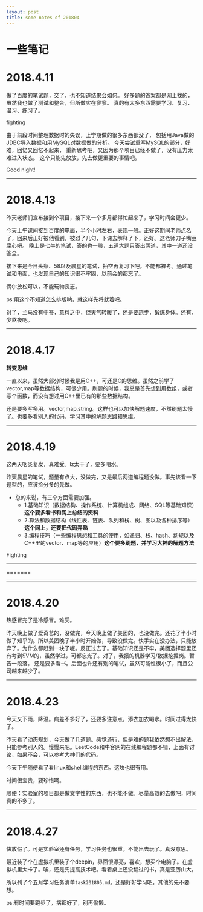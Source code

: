```yaml
---
layout: post
title: some notes of 201804
---
```


一些笔记
====

# 2018.4.11

做了百度的笔试题，交了，也不知道结果会如何。
好多题的答案都是网上找的，虽然我也做了测试和整合，但所做实在寥寥。
真的有太多东西需要学习、复习、温习、练习了。

fighting

由于前段时间整理数据时的失误，上学期做的很多东西都没了，
包括用Java做的JDBC导入数据和用MySQL对数据做的分析。
今天尝试重写MySQL的部分，好难，回忆又回忆不起来，
重新思考吧，又因为那个项目已经不做了，没有压力太难进入状态。
这个只能先放放，先去做更重要的事情吧。

Good night!

****

# 2018.4.13

昨天老师们宣布接到个项目，接下来一个多月都得忙起来了，学习时间会更少。

今天上午课间接到百度的电面，半个小时左右，表现一般。正好这期间老师点名了，回来后正好被他看到，被怼了几句，下课去解释了下，还好。这老师刀子嘴豆腐心吧。
晚上是七牛的笔试，答的也一般，五道大题只答出两道，其中一道还没答全。

接下来是今日头条、58以及晨星的笔试，抽空再复习下吧。不能都裸考。通过笔试和电面，也发现自己的知识很不牢固，以前会的都忘了。

偶尔放松可以，不能玩物丧志。

ps:用这个不知道怎么排版呐，就这样先将就着吧。

对了，兰马没有中签，意料之中，但天气转暖了，还是要跑步，锻炼身体。还有，少熬夜吧。

****

# 2018.4.17

**转变思维**

一直以来，虽然大部分时候我是用C++，可还是C的思维。虽然之前学了vector,map等数据结构，可很少用。刷题的时候，我总是首先想到用数组，或者写个函数，而没有想过用C++里已有的那些数据结构。

还是要多写多用。vector,map,string。这样也可以加快解题速度，不然刷题太慢了。也要多看别人的代码，学习其中的解题思路和思维。

****

# 2018.4.19

这两天咽炎复发，真难受。lz太干了，要多喝水。

昨天晨星的笔试，题量有点大，没做完，又是最后两道编程题没做。事先该看一下题型的，应该捡分多的先做。

* 总的来说，有三个方面需要加强。
    * 1.基础知识（数据结构、操作系统、计算机组成、网络、SQL等基础知识）**这个要多看书和网上总结的资料**
    * 2.算法和数据结构（线性表、链表、队列和栈、树、图以及各种排序等）**这个同上，还要把代码弄熟**
    * 3.编程技巧（一些编程思想和工具的使用，如递归、栈、hash、动规以及C++里的vector、map等的应用）**这个要多刷题，并学习大神的解题方法**

Fighting
****

=======

****

# 2018.4.20

热感冒完了是冷感冒。难受。

昨天晚上做了爱奇艺的，没做完，今天晚上做了美团的，也没做完。还花了半小时做了知乎的。所以美团晚了半小时开始做，导致没做完。快手实在没办法，只能放弃了。为什么都赶到一块了呢。反正过去了。基础知识还是不牢，美团选择题里还有考到SVM的，虽然学过，可都忘光了。对了，我报的机器学习/数据挖掘岗。暂告一段落。
还是要多看书。后面也许还有别的笔试，虽然可能性很小了，而且公司越来越少了。

****

# 2018.4.23

今天又下雨，降温。病差不多好了，还要多注意点，添衣加衣喝水。时间过得太快了。

昨天看了动态规划，今天做了几道题。感觉还行，但是难的题我依然想不出解法，只能参考别人的。慢慢来吧。LeetCode和牛客网的在线编程题都不错，上面有讨论，如果不会，可以参考大神们的代码。

今天下午随便看了看linux和shell编程的东西。这块也很有用。

时间很宝贵，要珍惜啊。

顺便：实验室的项目都是做文字性的东西，也不能不做。尽量高效的去做吧，时间真的不多了。

****

# 2018.4.27

快放假了。可是实验室还有任务，学习任务也很重。不能出去玩了。真没意思。

最近装了个在虚拟机里装了个deepin，界面很漂亮，喜欢，想买个电脑了。在虚拟机里太卡了。唉，还是先提高技术吧。看着桌上还没翻过的书，真是亚历山大。

所以列了个五月学习任务清单`task201805.md`。还是好好学习吧，其他的先不要想。

ps:有时间要跑步了，病都好了，别再偷懒。
